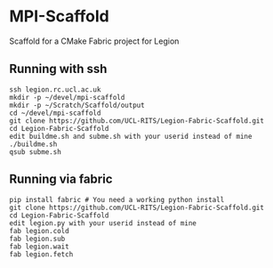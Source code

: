 # MPI-Scaffold
Scaffold for a CMake Fabric project for Legion

## Running with ssh

```
ssh legion.rc.ucl.ac.uk
mkdir -p ~/devel/mpi-scaffold
mkdir -p ~/Scratch/Scaffold/output
cd ~/devel/mpi-scaffold
git clone https://github.com/UCL-RITS/Legion-Fabric-Scaffold.git
cd Legion-Fabric-Scaffold
edit buildme.sh and subme.sh with your userid instead of mine
./buildme.sh
qsub subme.sh
```

## Running via fabric

```
pip install fabric # You need a working python install
git clone https://github.com/UCL-RITS/Legion-Fabric-Scaffold.git
cd Legion-Fabric-Scaffold
edit legion.py with your userid instead of mine
fab legion.cold
fab legion.sub
fab legion.wait
fab legion.fetch
```

